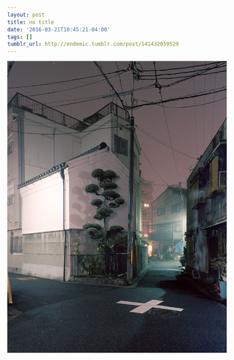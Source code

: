 ```yaml
---
layout: post
title: no title
date: '2016-03-21T10:45:21-04:00'
tags: []
tumblr_url: http://endemic.tumblr.com/post/141432059529
---
```

 ![](/tumblr_files/tumblr_m13ff0CyQu1qlz4f5o1_1280.jpg)  
